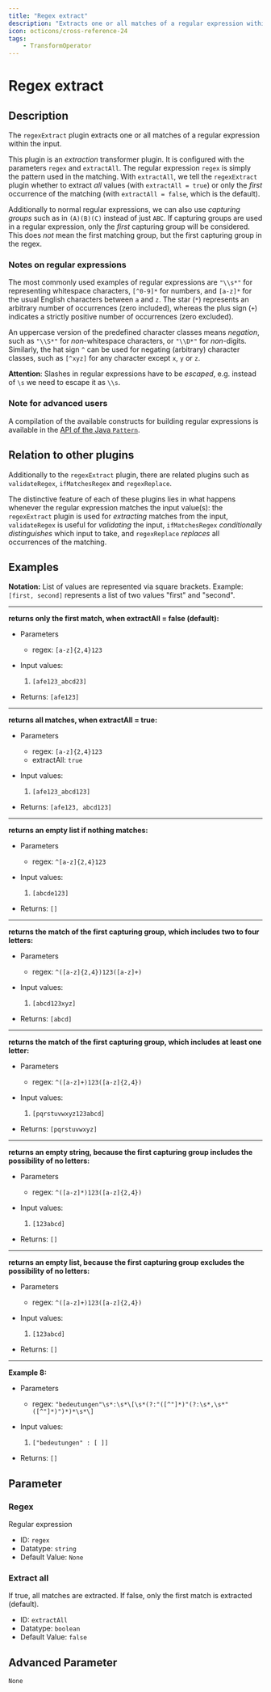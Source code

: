 ```yaml
---
title: "Regex extract"
description: "Extracts one or all matches of a regular expression within the input. If the regular expression contains one or more capturing groups, only the first group will be considered."
icon: octicons/cross-reference-24
tags: 
    - TransformOperator
---
```

# Regex extract
<!-- This file was generated - DO NOT CHANGE IT MANUALLY -->



## Description

The `regexExtract` plugin extracts one or all matches of a regular expression within the input.

This plugin is an _extraction_ transformer plugin. It is configured with the parameters `regex` and `extractAll`. The
regular expression `regex` is simply the pattern used in the matching. With `extractAll`, we tell the `regexExtract`
plugin whether to extract _all_ values (with `extractAll = true`) or only the _first_ occurrence of the matching
(with `extractAll = false`, which is the default).

Additionally to normal regular expressions, we can also use _capturing groups_ such as in `(A)(B)(C)` instead of just
`ABC`. If capturing groups are used in a regular expression, only the _first_ capturing group will be considered. This
does _not_ mean the first matching group, but the first capturing group in the regex.

### Notes on regular expressions

The most commonly used examples of regular expressions are `"\\s*"` for representing whitespace characters, `[^0-9]*`
for numbers, and `[a-z]*` for the usual English characters between `a` and `z`. The star (`*`) represents an arbitrary
number of occurrences (zero included), whereas the plus sign (`+`) indicates a strictly positive number of occurrences
(zero excluded).

An uppercase version of the predefined character classes means _negation_, such as `"\\S*"` for _non_-whitespace
characters, or `"\\D*"` for _non_-digits.
Similarly, the hat sign `^` can be used for negating (arbitrary) character classes, such as `[^xyz]` for any character
except `x`, `y` or `z`.

**Attention**: Slashes in regular expressions have to be _escaped_, e.g. instead of `\s` we need to escape it as `\\s`.

### Note for advanced users

A compilation of the available constructs for building regular expressions is available in the
[API of the Java `Pattern`](https://docs.oracle.com/en/java/javase/21/docs/api/java.base/java/util/regex/Pattern.html#sum).

## Relation to other plugins

Additionally to the `regexExtract` plugin, there are related plugins such as `validateRegex`, `ifMatchesRegex` and
`regexReplace`.

The distinctive feature of each of these plugins lies in what happens whenever the regular expression
matches the input value(s): the `regexExtract` plugin is used for _extracting_ matches from the input, `validateRegex`
is useful for _validating_ the input, `ifMatchesRegex` _conditionally distinguishes_ which input to take, and
`regexReplace` _replaces_ all occurrences of the matching.

## Examples

**Notation:** List of values are represented via square brackets. Example: `[first, second]` represents a list of two values "first" and "second".

---
**returns only the first match, when extractAll = false (default):**

* Parameters
    * regex: `[a-z]{2,4}123`

* Input values:
    1. `[afe123_abcd23]`

* Returns: `[afe123]`


---
**returns all matches, when extractAll = true:**

* Parameters
    * regex: `[a-z]{2,4}123`
    * extractAll: `true`

* Input values:
    1. `[afe123_abcd123]`

* Returns: `[afe123, abcd123]`


---
**returns an empty list if nothing matches:**

* Parameters
    * regex: `^[a-z]{2,4}123`

* Input values:
    1. `[abcde123]`

* Returns: `[]`


---
**returns the match of the first capturing group, which includes two to four letters:**

* Parameters
    * regex: `^([a-z]{2,4})123([a-z]+)`

* Input values:
    1. `[abcd123xyz]`

* Returns: `[abcd]`


---
**returns the match of the first capturing group, which includes at least one letter:**

* Parameters
    * regex: `^([a-z]+)123([a-z]{2,4})`

* Input values:
    1. `[pqrstuvwxyz123abcd]`

* Returns: `[pqrstuvwxyz]`


---
**returns an empty string, because the first capturing group includes the possibility of no letters:**

* Parameters
    * regex: `^([a-z]*)123([a-z]{2,4})`

* Input values:
    1. `[123abcd]`

* Returns: `[]`


---
**returns an empty list, because the first capturing group excludes the possibility of no letters:**

* Parameters
    * regex: `^([a-z]+)123([a-z]{2,4})`

* Input values:
    1. `[123abcd]`

* Returns: `[]`


---
**Example 8:**

* Parameters
    * regex: `"bedeutungen"\s*:\s*\[\s*(?:"([^"]*)"(?:\s*,\s*"([^"]*)")*)*\s*\]`

* Input values:
    1. `["bedeutungen" : [ ]]`

* Returns: `[]`




## Parameter

### Regex

Regular expression

- ID: `regex`
- Datatype: `string`
- Default Value: `None`



### Extract all

If true, all matches are extracted. If false, only the first match is extracted (default).

- ID: `extractAll`
- Datatype: `boolean`
- Default Value: `false`





## Advanced Parameter

`None`